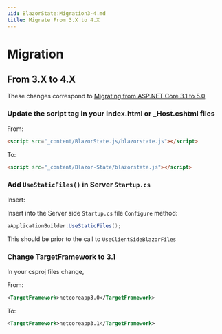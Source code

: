```yaml
---
uid: BlazorState:Migration3-4.md
title: Migrate From 3.X to 4.X
---
```


# Migration

## From 3.X to 4.X

These changes correspond to [Migrating from ASP.NET Core 3.1 to 5.0](https://docs.microsoft.com/en-us/aspnet/core/migration/31-to-50)

### Update the script tag in your index.html or _Host.cshtml files

From:

```html
<script src="_content/BlazorState.js/blazorstate.js"></script>
```

To:

```html
<script src="_content/Blazor-State/blazorstate.js"></script>
```

### Add `UseStaticFiles()` in Server `Startup.cs`

Insert:

Insert into the Server side `Startup.cs` file `Configure` method:

```csharp
aApplicationBuilder.UseStaticFiles();
```

This should be prior to the call to `UseClientSideBlazorFiles`

### Change TargetFramework to 3.1

In your csproj files change,

From:

```xml
<TargetFramework>netcoreapp3.0</TargetFramework>
```

To:

```xml
<TargetFramework>netcoreapp3.1</TargetFramework>
```